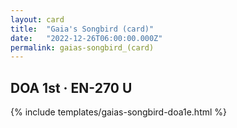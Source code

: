 ```yaml
---
layout: card
title:  "Gaia's Songbird (card)"
date:   "2022-12-26T06:00:00.000Z"
permalink: gaias-songbird_(card)
---
```


## DOA 1st &middot; EN-270 U

{% include templates/gaias-songbird-doa1e.html %}
